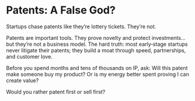 # Patents: A False God?

Startups chase patents like they’re lottery tickets. They’re not.

Patents are important tools. They prove novelty and protect investments… but they’re not a business model. The hard truth: most early‑stage startups never litigate their patents; they build a moat through speed, partnerships, and customer love.

Before you spend months and tens of thousands on IP, ask: Will this patent make someone buy my product? Or is my energy better spent proving I can create value?

Would you rather patent first or sell first?
